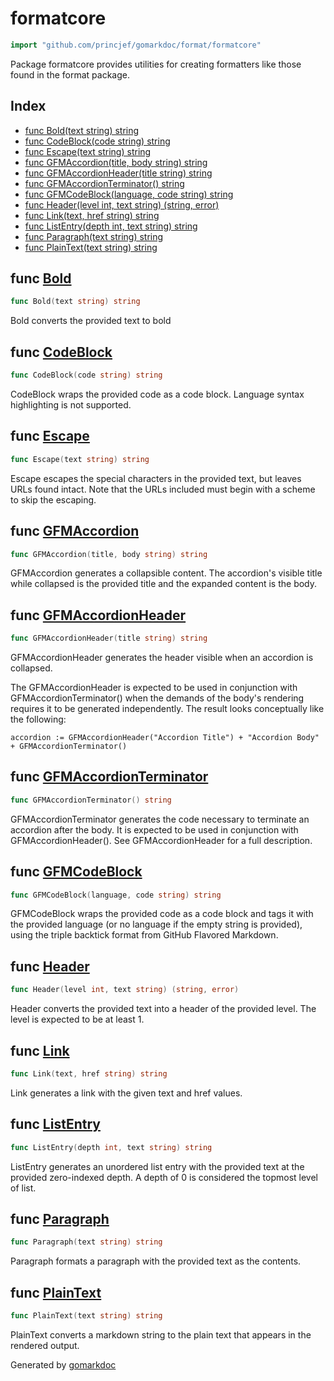 <!-- Code generated by gomarkdoc. DO NOT EDIT -->

# formatcore

```go
import "github.com/princjef/gomarkdoc/format/formatcore"
```

Package formatcore provides utilities for creating formatters like those found in the format package.

## Index

- [func Bold(text string) string](<#func-bold>)
- [func CodeBlock(code string) string](<#func-codeblock>)
- [func Escape(text string) string](<#func-escape>)
- [func GFMAccordion(title, body string) string](<#func-gfmaccordion>)
- [func GFMAccordionHeader(title string) string](<#func-gfmaccordionheader>)
- [func GFMAccordionTerminator() string](<#func-gfmaccordionterminator>)
- [func GFMCodeBlock(language, code string) string](<#func-gfmcodeblock>)
- [func Header(level int, text string) (string, error)](<#func-header>)
- [func Link(text, href string) string](<#func-link>)
- [func ListEntry(depth int, text string) string](<#func-listentry>)
- [func Paragraph(text string) string](<#func-paragraph>)
- [func PlainText(text string) string](<#func-plaintext>)


## func [Bold](<https://github.com/princjef/gomarkdoc/blob/master/format/formatcore/base.go#L14>)

```go
func Bold(text string) string
```

Bold converts the provided text to bold

## func [CodeBlock](<https://github.com/princjef/gomarkdoc/blob/master/format/formatcore/base.go#L24>)

```go
func CodeBlock(code string) string
```

CodeBlock wraps the provided code as a code block. Language syntax highlighting is not supported.

## func [Escape](<https://github.com/princjef/gomarkdoc/blob/master/format/formatcore/base.go#L138>)

```go
func Escape(text string) string
```

Escape escapes the special characters in the provided text, but leaves URLs found intact. Note that the URLs included must begin with a scheme to skip the escaping.

## func [GFMAccordion](<https://github.com/princjef/gomarkdoc/blob/master/format/formatcore/base.go#L101>)

```go
func GFMAccordion(title, body string) string
```

GFMAccordion generates a collapsible content. The accordion's visible title while collapsed is the provided title and the expanded content is the body.

## func [GFMAccordionHeader](<https://github.com/princjef/gomarkdoc/blob/master/format/formatcore/base.go#L114>)

```go
func GFMAccordionHeader(title string) string
```

GFMAccordionHeader generates the header visible when an accordion is collapsed.

The GFMAccordionHeader is expected to be used in conjunction with GFMAccordionTerminator\(\) when the demands of the body's rendering requires it to be generated independently. The result looks conceptually like the following:

```
accordion := GFMAccordionHeader("Accordion Title") + "Accordion Body" + GFMAccordionTerminator()
```

## func [GFMAccordionTerminator](<https://github.com/princjef/gomarkdoc/blob/master/format/formatcore/base.go#L121>)

```go
func GFMAccordionTerminator() string
```

GFMAccordionTerminator generates the code necessary to terminate an accordion after the body. It is expected to be used in conjunction with GFMAccordionHeader\(\). See GFMAccordionHeader for a full description.

## func [GFMCodeBlock](<https://github.com/princjef/gomarkdoc/blob/master/format/formatcore/base.go#L45>)

```go
func GFMCodeBlock(language, code string) string
```

GFMCodeBlock wraps the provided code as a code block and tags it with the provided language \(or no language if the empty string is provided\), using the triple backtick format from GitHub Flavored Markdown.

## func [Header](<https://github.com/princjef/gomarkdoc/blob/master/format/formatcore/base.go#L51>)

```go
func Header(level int, text string) (string, error)
```

Header converts the provided text into a header of the provided level. The level is expected to be at least 1.

## func [Link](<https://github.com/princjef/gomarkdoc/blob/master/format/formatcore/base.go#L74>)

```go
func Link(text, href string) string
```

Link generates a link with the given text and href values.

## func [ListEntry](<https://github.com/princjef/gomarkdoc/blob/master/format/formatcore/base.go#L89>)

```go
func ListEntry(depth int, text string) string
```

ListEntry generates an unordered list entry with the provided text at the provided zero\-indexed depth. A depth of 0 is considered the topmost level of list.

## func [Paragraph](<https://github.com/princjef/gomarkdoc/blob/master/format/formatcore/base.go#L126>)

```go
func Paragraph(text string) string
```

Paragraph formats a paragraph with the provided text as the contents.

## func [PlainText](<https://github.com/princjef/gomarkdoc/blob/master/format/formatcore/base.go#L175>)

```go
func PlainText(text string) string
```

PlainText converts a markdown string to the plain text that appears in the rendered output.



Generated by [gomarkdoc](<https://github.com/princjef/gomarkdoc>)
